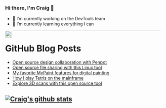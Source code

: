 ### Hi there, I'm Craig 👋

<!--
**CraigTeelFugro/CraigTeelFugro** is a ✨ _special_ ✨ repository because its `README.md` (this file) appears on your GitHub profile.

Here are some ideas to get you started:
-->

- 🔭 I’m currently working on the DevTools team
- 🌱 I’m currently learning everything I can

[<img align="left" alt="Craig Teel | LinkedIn" width="22px" src="https://cdn.jsdelivr.net/npm/simple-icons@v3/icons/linkedin.svg" />][linkedin]

---

# GitHub Blog Posts

<!-- BLOG-POST-LIST:START -->
- [Open source design collaboration with Penpot](https://opensource.com/article/21/12/open-source-design-penpot)
- [Open source file sharing with this Linux tool](https://opensource.com/article/21/12/file-sharing-linux-samba)
- [My favorite MyPaint features for digital painting](https://opensource.com/article/21/12/mypaint)
- [How I play Tetris on the mainframe](https://opensource.com/article/21/12/mainframe-tetris)
- [Explore 3D scans with this open source tool](https://opensource.com/article/21/12/3d-scans-meshlab)
<!-- BLOG-POST-LIST:END -->

## [![Craig's github stats](https://github-readme-stats.vercel.app/api?username=craigteelfugro)](https://github.com/anuraghazra/github-readme-stats)


[linkedin]: https://linkedin.com/in/craig-teel-b8786771
